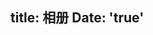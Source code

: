 title: 相册
Date: 'true'
---
<link type="text/css" href="/fancybox/jquery.fancybox.css" rel="stylesheet">
<style> 
*{padding:0;margin:0;} 
.img-box-ul{
position:relative; 
margin:0px auto; 
-webkit-column-height:150px; 
-moz-cloumn-height:150px; 
} 
.img-box-ul li{height:auto;display:inline-block;list-style:none;} 
</style>
<div class="instagram"><section class="archives album"><ul class="img-box-ul"></ul></section></div>

<script src="http://7.url.cn/edu/jslib/comb/require-2.1.6,jquery-1.9.1.min.js" type="text/javascript"></script>
<script src="/js/main.js" type="text/javascript"></script>
<script src="/js/busuanzi.min.js"></script>
